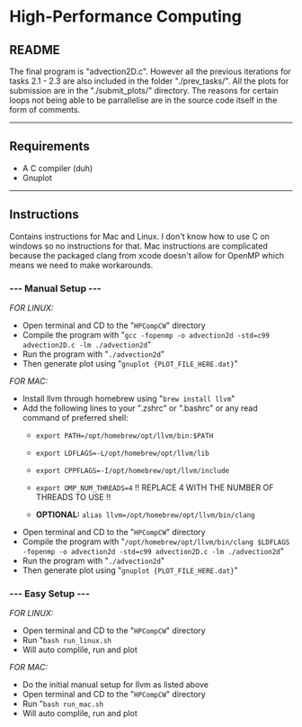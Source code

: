 # High-Performance Computing


## README
The final program is "advection2D.c". However all the previous iterations for tasks 2.1 - 2.3 are also included in the folder "./prev_tasks/". All the plots for submission are in the "./submit_plots/" directory. The reasons for certain loops not being able to be parrallelise are in the source code itself in the form of comments.


---
## Requirements
- A C compiler (duh)
- Gnuplot


---
## Instructions
Contains instructions for Mac and Linux. I don't know how to use C on windows so no instructions for that. Mac instructions are complicated because the packaged clang from xcode doesn't allow for OpenMP which means we need to make workarounds.

### --- Manual Setup ---
*FOR LINUX:*
- Open terminal and CD to the "`HPCompCW`" directory
- Compile the program with "`gcc -fopenmp -o advection2d -std=c99 advection2D.c -lm ./advection2d`"
- Run the program with "`./advection2d`"
- Then generate plot using "`gnuplot {PLOT_FILE_HERE.dat}`"

*FOR MAC:*
- Install llvm through homebrew using "`brew install llvm`"
- Add the following lines to your ".zshrc" or ".bashrc" or any read command of preferred shell:
    - `export PATH=/opt/homebrew/opt/llvm/bin:$PATH`
    - `export LDFLAGS=-L/opt/homebrew/opt/llvm/lib`
    - `export CPPFLAGS=-I/opt/homebrew/opt/llvm/include`
    - `export OMP_NUM_THREADS=4` !! REPLACE 4 WITH THE NUMBER OF THREADS TO USE !!

    - **OPTIONAL:** `alias llvm=/opt/homebrew/opt/llvm/bin/clang`
- Open terminal and CD to the "`HPCompCW`" directory
- Compile the program with "`/opt/homebrew/opt/llvm/bin/clang $LDFLAGS -fopenmp -o advection2d -std=c99 advection2D.c -lm ./advection2d`"
- Run the program with "`./advection2d`"
- Then generate plot using "`gnuplot {PLOT_FILE_HERE.dat}`"


### --- Easy Setup --- ###

*FOR LINUX:*
- Open terminal and CD to the "`HPCompCW`" directory
- Run "`bash run_linux.sh`
- Will auto complile, run and plot

*FOR MAC:*
- Do the initial manual setup for llvm as listed above
- Open terminal and CD to the "`HPCompCW`" directory
- Run "`bash run_mac.sh`
- Will auto complile, run and plot